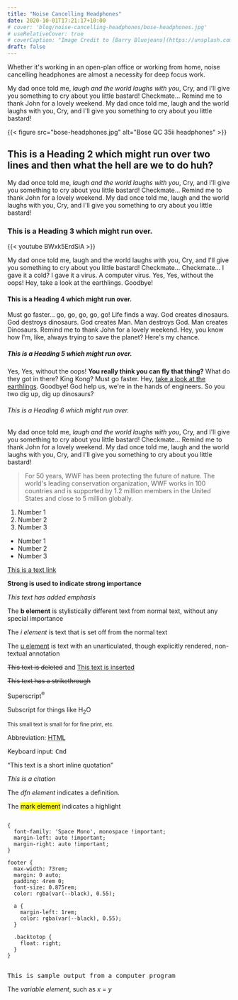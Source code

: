 ```yaml
---
title: "Noise Cancelling Headphones"
date: 2020-10-01T17:21:17+10:00
# cover: 'blog/noise-cancelling-headphones/bose-headphones.jpg'
# useRelativeCover: true
# coverCaption: "Image Credit to [Barry Bluejeans](https://unsplash.com/)"
draft: false
---
```


<p class="lead">Whether it's working in an open-plan office or working from home, noise cancelling headphones are almost a necessity for deep focus work.</p>

<p>My dad once told me, <em>laugh and the world laughs with you</em>, Cry, and I'll give you something to cry about you little bastard! Checkmate... Remind me to thank John for a lovely weekend. My dad once told me, laugh and the world laughs with you, Cry, and I'll give you something to cry about you little bastard!</p>

{{< figure src="bose-headphones.jpg" alt="Bose QC 35ii headphones" >}}

<h2>This is a Heading 2 which might run over two lines and then what the hell are we to do huh?</h2>

<p>My dad once told me, <em>laugh and the world laughs with you</em>, Cry, and I'll give you something to cry about you little bastard! Checkmate... Remind me to thank John for a lovely weekend. My dad once told me, laugh and the world laughs with you, Cry, and I'll give you something to cry about you little bastard!</p>

<h3>This is a Heading 3 which might run over.</h3>

<div class="video">
{{< youtube BWxk5ErdSiA >}}
</div>

<p>My dad once told me, laugh and the world laughs with you, Cry, and I'll give you something to cry about you little bastard! Checkmate... Checkmate... I gave it a cold? I gave it a virus. A computer virus. Yes, Yes, without the oops! Hey, take a look at the earthlings. Goodbye!</p>

<h4>This is a Heading 4 which might run over.</h4>

<p>Must go faster... go, go, go, go, go! Life finds a way. God creates dinosaurs. God destroys dinosaurs. God creates Man. Man destroys God. Man creates Dinosaurs. Remind me to thank John for a lovely weekend. Hey, you know how I'm, like, always trying to save the planet? Here's my chance.</p>

<h5>This is a Heading 5 which might run over.</h5>

<p>Yes, Yes, without the oops! <strong>You really think you can fly that thing?</strong> What do they got in there? King Kong? Must go faster. Hey, <a href="#">take a look at the earthlings</a>. Goodbye! God help us, we're in the hands of engineers. So you two dig up, dig up dinosaurs?</p>

<h6>This is a Heading 6 which might run over.</h6>

<p>My dad once told me, <em>laugh and the world laughs with you</em>, Cry, and I'll give you something to cry about you little bastard! Checkmate... Remind me to thank John for a lovely weekend. My dad once told me, laugh and the world laughs with you, Cry, and I'll give you something to cry about you little bastard!</p>

<blockquote cite="http://www.worldwildlife.org/who/index.html">
For 50 years, WWF has been protecting the future of nature. The world's leading conservation organization, WWF works in 100 countries and is supported by 1.2 million members in the United States and close to 5 million globally.
</blockquote>

<ol>
  <li>Number 1</li>
  <li>Number 2</li>
  <li>Number 3</li>
</ol>

<ul>
  <li>Number 1</li>
  <li>Number 2</li>
  <li>Number 3</li>
</ul>

<p><a href="#">This is a text link</a></p>

<p><strong>Strong is used to indicate strong importance</strong></p>

<p><em>This text has added emphasis</em></p>

<p>The <b>b element</b> is stylistically different text from normal text, without any special importance</p>

<p>The <i>i element</i> is text that is set off from the normal text</p>

<p>The <u>u element</u> is text with an unarticulated, though explicitly rendered, non-textual annotation</p>

<p><del>This text is deleted</del> and <ins>This text is inserted</ins></p>

<p><s>This text has a strikethrough</s></p>

<p>Superscript<sup>®</sup></p>

<p>Subscript for things like H<sub>2</sub>O</p>

<p><small>This small text is small for for fine print, etc.</small></p>

<p>Abbreviation: <abbr title="HyperText Markup Language">HTML</abbr></p>

<p>Keyboard input: <kbd>Cmd</kbd></p>

<p><q cite="https://developer.mozilla.org/en-US/docs/HTML/Element/q">This text is a short inline quotation</q></p>

<p><cite>This is a citation</cite>

</p><p>The <dfn>dfn element</dfn> indicates a definition.</p>

<p>The <mark>mark element</mark> indicates a highlight</p>

<pre>
<code class="language-css">
{
  font-family: 'Space Mono', monospace !important;
  margin-left: auto !important;
  margin-right: auto !important;
}

footer {
  max-width: 73rem;
  margin: 0 auto;
  padding: 4rem 0;
  font-size: 0.875rem;
  color: rgba(var(--black), 0.55);

  a {
    margin-left: 1rem;
    color: rgba(var(--black), 0.55);
  }

  .backtotop {
    float: right;
  }
}
</code>
</pre>

<p><samp>This is sample output from a computer program</samp></p>

<p>The <var>variable element</var>, such as <var>x</var> = <var>y</var></p>